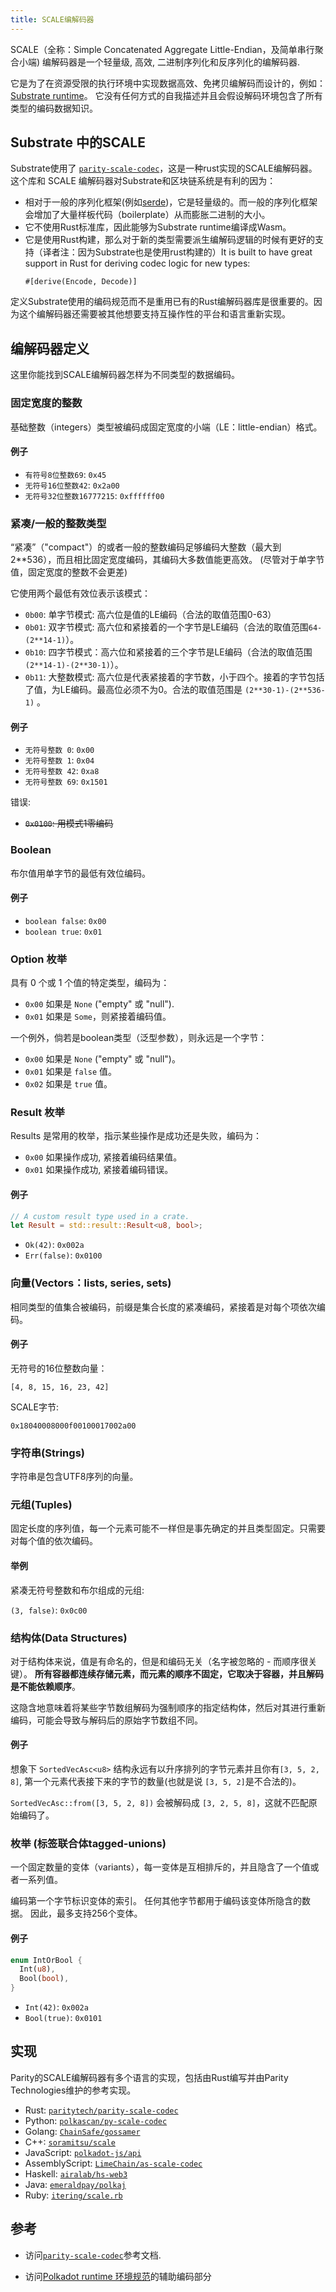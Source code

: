 ```yaml
---
title: SCALE编解码器
---
```


SCALE（全称：Simple Concatenated Aggregate Little-Endian，及简单串行聚合小端) 编解码器是一个轻量级,
高效, 二进制序列化和反序列化的编解码器.


它是为了在资源受限的执行环境中实现数据高效、免拷贝编解码而设计的，例如： [Substrate
runtime](../runtime/)。 它没有任何方式的自我描述并且会假设解码环境包含了所有类型的编码数据知识。


## Substrate 中的SCALE 

Substrate使用了 [`parity-scale-codec`](https://github.com/paritytech/parity-scale-codec)，这是一种rust实现的SCALE编解码器。 这个库和 SCALE 编解码器对Substrate和区块链系统是有利的因为：

- 相对于一般的序列化框架(例如[serde](https://serde.rs/))，它是轻量级的。而一般的序列化框架会增加了大量样板代码（boilerplate）从而膨胀二进制的大小。
- 它不使用Rust标准库，因此能够为Substrate runtime编译成Wasm。
- 它是使用Rust构建，那么对于新的类型需要派生编解码逻辑的时候有更好的支持（译者注：因为Substrate也是使用rust构建的）It is built to have great support in Rust for deriving codec logic for new types:
  ```
  #[derive(Encode, Decode)]
  ```

定义Substrate使用的编码规范而不是重用已有的Rust编解码器库是很重要的。因为这个编解码器还需要被其他想要支持互操作性的平台和语言重新实现。


## 编解码器定义

这里你能找到SCALE编解码器怎样为不同类型的数据编码。


### 固定宽度的整数

基础整数（integers）类型被编码成固定宽度的小端（LE：little-endian）格式。

#### 例子

- `有符号8位整数69`: `0x45`
- `无符号16位整数42`: `0x2a00`
- `无符号32位整数16777215`: `0xffffff00`

### 紧凑/一般的整数类型

“紧凑”（"compact"）的或者一般的整数编码足够编码大整数（最大到2\*\*536），而且相比固定宽度编码，其编码大多数值能更高效。 (尽管对于单字节值，固定宽度的整数不会更差)


它使用两个最低有效位表示该模式：
- `0b00`: 单字节模式: 高六位是值的LE编码（合法的取值范围0-63）
- `0b01`: 双字节模式: 高六位和紧接着的一个字节是LE编码（合法的取值范围`64-(2**14-1)`）。
- `0b10`: 四字节模式：高六位和紧接着的三个字节是LE编码（合法的取值范围`(2**14-1)-(2**30-1)`）。
- `0b11`: 大整数模式: 高六位是代表紧接着的字节数，小于四个。接着的字节包括了值，为LE编码。最高位必须不为0。合法的取值范围是 `(2**30-1)-(2**536-1)` 。

#### 例子

- `无符号整数 0`: `0x00`
- `无符号整数 1`: `0x04`
- `无符号整数 42`: `0xa8`
- `无符号整数 69`: `0x1501`

错误:

- ~~`0x0100`: 用模式1零编码~~

### Boolean

布尔值用单字节的最低有效位编码。


#### 例子

- `boolean false`: `0x00`
- `boolean true`: `0x01`

### Option 枚举

具有 0 个或 1 个值的特定类型，编码为：

- `0x00` 如果是 `None` ("empty" 或 "null").
- `0x01` 如果是 `Some`，则紧接着编码值。

一个例外，倘若是boolean类型（泛型参数），则永远是一个字节：

- `0x00` 如果是 `None` ("empty" 或 "null")。
- `0x01` 如果是 `false` 值。
- `0x02` 如果是 `true` 值。

### Result 枚举

Results 是常用的枚举，指示某些操作是成功还是失败，编码为：


- `0x00` 如果操作成功, 紧接着编码结果值。
- `0x01` 如果操作成功, 紧接着编码错误。

#### 例子

```rust
// A custom result type used in a crate.
let Result = std::result::Result<u8, bool>;
```

- `Ok(42)`: `0x002a`
- `Err(false)`: `0x0100`

### 向量(Vectors：lists, series, sets) 

相同类型的值集合被编码，前缀是集合长度的紧凑编码，紧接着是对每个项依次编码。


#### 例子

无符号的16位整数向量：

```
[4, 8, 15, 16, 23, 42]
```

SCALE字节:

```
0x18040008000f00100017002a00
```

### 字符串(Strings)

字符串是包含UTF8序列的向量。

### 元组(Tuples)

固定长度的序列值，每一个元素可能不一样但是事先确定的并且类型固定。只需要对每个值的依次编码。

#### 举例

紧凑无符号整数和布尔组成的元组:

`(3, false)`: `0x0c00`

### 结构体(Data Structures)


对于结构体来说，值是有命名的，但是和编码无关（名字被忽略的 - 而顺序很关键）。 **所有容器都连续存储元素，而元素的顺序不固定，它取决于容器，并且解码是不能依赖顺序**。


这隐含地意味着将某些字节数组解码为强制顺序的指定结构体，然后对其进行重新编码，可能会导致与解码后的原始字节数组不同。



#### 例子

想象下 `SortedVecAsc<u8>` 结构永远有以升序排列的字节元素并且你有`[3, 5, 2, 8]`, 第一个元素代表接下来的字节的数量(也就是说 `[3, 5, 2]`是不合法的)。

`SortedVecAsc::from([3, 5, 2, 8])` 会被解码成 `[3, 2, 5, 8]`，这就不匹配原始编码了。

### 枚举 (标签联合体tagged-unions)


一个固定数量的变体（variants），每一变体是互相排斥的，并且隐含了一个值或者一系列值。

编码第一个字节标识变体的索引。 任何其他字节都用于编码该变体所隐含的数据。 因此，最多支持256个变体。


#### 例子

```rust
enum IntOrBool {
  Int(u8),
  Bool(bool),
}
```

- `Int(42)`: `0x002a`
- `Bool(true)`: `0x0101`

## 实现

Parity的SCALE编解码器有多个语言的实现，包括由Rust编写并由Parity Technologies维护的参考实现。

- Rust: [`paritytech/parity-scale-codec`](https://github.com/paritytech/parity-scale-codec)
- Python: [`polkascan/py-scale-codec`](https://github.com/polkascan/py-scale-codec)
- Golang: [`ChainSafe/gossamer`](https://github.com/ChainSafe/gossamer)
- C++: [`soramitsu/scale`](https://github.com/soramitsu/kagome/tree/master/core/scale)
- JavaScript: [`polkadot-js/api`](https://github.com/polkadot-js/api)
- AssemblyScript: [`LimeChain/as-scale-codec`](https://github.com/LimeChain/as-scale-codec)
- Haskell: [`airalab/hs-web3`](https://github.com/airalab/hs-web3/tree/master/src/Codec)
- Java: [`emeraldpay/polkaj`](https://github.com/emeraldpay/polkaj)
- Ruby: [`itering/scale.rb`](https://github.com/itering/scale.rb)

## 参考

- 访问[`parity-scale-codec`](https://substrate.dev/rustdocs/v2.0.0-rc4/parity_scale_codec/index.html)参考文档.

- 访问[Polkadot runtime 环境规范](https://github.com/w3f/polkadot-spec/)的辅助编码部分

